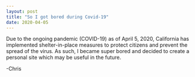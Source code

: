 ```yaml
---
layout: post
title: "So I got bored during Covid-19"
date: 2020-04-05
---
```


Due to the ongoing pandemic (COVID-19) as of April 5, 2020, California has implemented shelter-in-place measures to protect citizens and prevent the spread of the virus. As such, I became super bored and decided to create a personal site which may be useful in the future.

-Chris
